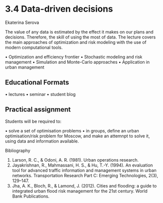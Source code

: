 # 3.4 Data-driven decisions

Ekaterina Serova

The value of any data is estimated by the effect it makes on our plans and decisions. Therefore, the skill of using the most of data. The lecture covers the main approaches of optimization and risk modeling with the use of modern computational tools.

•	Optimization and efficiency frontier
•	Stochastic modeling and risk management 
•	Simulation and Monte-Carlo approaches
•	Application in urban management


## Educational Formats
•	lectures 
•	seminar 
•	student blog 

## Practical assignment

Students will be required to:

•	solve a set of optimisation problems
•	in groups, define an urban optimisation/risk problem for Moscow, and make an attemnpt to solve it, using data and information available. 



Bibliography

1.	Larson, R. C., & Odoni, A. R. (1981). Urban operations research. 
2.	Jayakrishnan, R., Mahmassani, H. S., & Hu, T.-Y. (1994). An evaluation tool for advanced traffic information and management systems in urban networks. Transportation Research Part C: Emerging Technologies, 2(3), 129–147.
3.	Jha, A. K., Bloch, R., & Lamond, J. (2012). Cities and flooding: a guide to integrated urban flood risk management for the 21st century. World Bank Publications.
